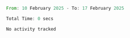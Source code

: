 <!--START_SECTION:waka-->

```rust
From: 10 February 2025 - To: 17 February 2025

Total Time: 0 secs

No activity tracked
```

<!--END_SECTION:waka-->

